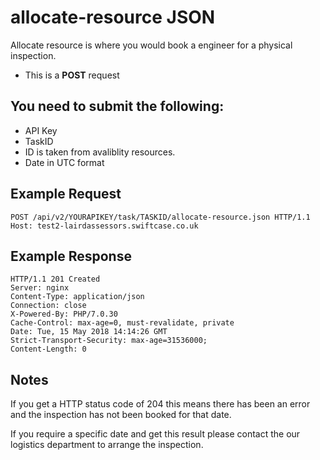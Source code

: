 # allocate-resource JSON

Allocate resource is where you would book a engineer for a physical inspection.

*  This is a **POST** request

You need to submit the following:
---

*  API Key
*  TaskID
*  ID is taken from avaliblity resources.
*  Date in UTC format


Example Request
-----

```
POST /api/v2/YOURAPIKEY/task/TASKID/allocate-resource.json HTTP/1.1
Host: test2-lairdassessors.swiftcase.co.uk
```


Example Response
-----


```
HTTP/1.1 201 Created
Server: nginx
Content-Type: application/json
Connection: close
X-Powered-By: PHP/7.0.30
Cache-Control: max-age=0, must-revalidate, private
Date: Tue, 15 May 2018 14:14:26 GMT
Strict-Transport-Security: max-age=31536000;
Content-Length: 0
```

Notes
----

If you get a HTTP status code of 204 this means there has been an error and the inspection has not been booked for that date.

If you require a specific date and get this result please contact the our logistics department to arrange the inspection.
